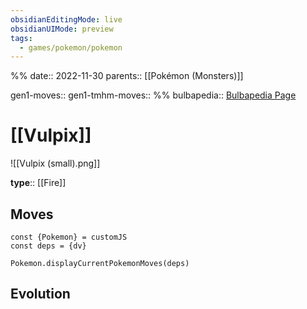 ```yaml
---
obsidianEditingMode: live
obsidianUIMode: preview
tags:
  - games/pokemon/pokemon
---
```

%%
date:: 2022-11-30
parents:: [[Pokémon (Monsters)]]

gen1-moves:: 
gen1-tmhm-moves::
%%
bulbapedia:: [Bulbapedia Page](https://bulbapedia.bulbagarden.net/wiki/Vulpix_(Pok%C3%A9mon))

# [[Vulpix]]

![[Vulpix (small).png]]

**type**:: [[Fire]]

## Moves

```dataviewjs
const {Pokemon} = customJS
const deps = {dv}

Pokemon.displayCurrentPokemonMoves(deps)
```

## Evolution

